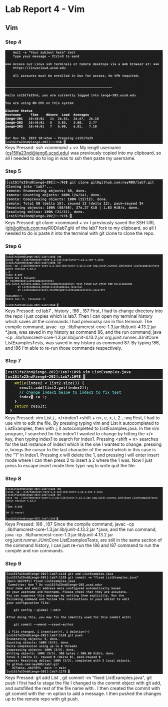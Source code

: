 # Lab Report 4 - Vim
## Vim
### Step 4
![step 4](step_4.png)
Keys Pressed: *ssh <command + v> <enter>* My ieng6 username (cs15lfa23nd@ieng6.ucsd.edu) was previously copied into my clipboard, so all I needed to do to log in was to ssh then paste my username.

### Step 5
![step 5](step_5.png)
Keys Pressed: git clone <command + v> <enter>  I previously saved the SSH URL (git@github.com:nayR0D/lab7.git) of the lab7 fork to my clipboard, so all I needed to do is paste it into the terminal with git clone to clone the repo.

### Step 6
![step 6](step_6.png)
Keys Pressed: cd lab7 <enter>, history <enter>, !86 <enter>, !87 <enter> First, I had to change directory into the repo I just copies which is lab7. Then I can open my terminal history which saves all the commands I had previoulsy ran in this terminal. The compile command, javac -cp .:lib/hamcrest-core-1.3.jar:lib/junit-4.13.2.jar *.java, was saved in my history as command 86, and the run command, java -cp .:lib/hamcrest-core-1.3.jar:lib/junit-4.13.2.jar org.junit.runner.JUnitCore ListExamplesTests, was saved in my history as command 87. By typing !86, and !86 I'm able to re-run those commands respectively. 

### Step 7
![step 7](step_7_1.png)
![step_7_2](step_7_2.png)
Keys Pressed: vim List<tab>.j<tab> <enter>, </>index1 <enter> <shift + n>, e, x, i, 2 <esc>, :wq First, I had to use vim to edit the file. By pressing typing vim and List<tab> it autocompleted to ListExamples, then with .j<tab> it autocompleted to ListExamples.java. In the vim program, I searched for the index1 I wanted to change by hitting the </> key, then typing index1<enter> to search for index1. Pressing <shift + n> searches for the last instance of index1 which is the one I wanted to change. pressing e, brings the cursor to the last character of the word which in this case is the "1" in index1. Pressing x will delete the 1, and pressing i will enter insert mode where I can then press 2 to insert a 2 where the 1 was. Now I just press <esc> to escape insert mode then type :wq to write quit the file.

### Step 8
![step 8](step_8.png)
Keys Pressed: !86 <enter>, !87 <enter> Since the compile command, javac -cp .:lib/hamcrest-core-1.3.jar:lib/junit-4.13.2.jar *.java, and the run command, java -cp .:lib/hamcrest-core-1.3.jar:lib/junit-4.13.2.jar org.junit.runner.JUnitCore ListExamplesTests, are still in the same section of the command history, I can just re-run the !86 and !87 command to run the compile and run commands.

### Step 9
![step 9](step_9.png)
Keys Pressed: git add List <tab> <enter>, git commit -m "fixed ListExamples.java"<enter>, git push<enter> I first had to stage the file I changed to the commit object with git add, and autofilled the rest of the file name with <tab>. I then created the commit with git commit with the -m option to add a message. I then pushed the changes up to the remote repo with git push.
